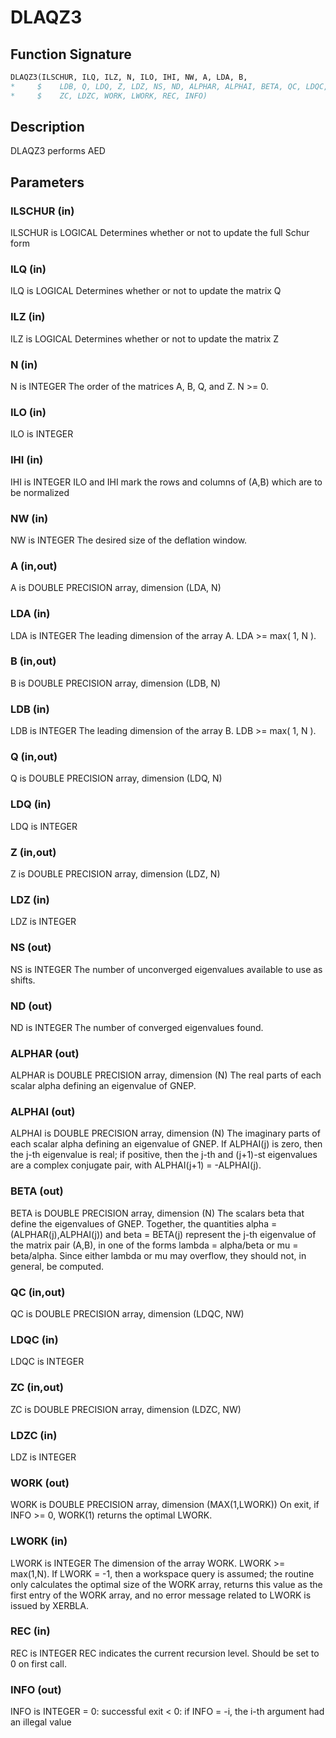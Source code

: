 # DLAQZ3

## Function Signature

```fortran
DLAQZ3(ILSCHUR, ILQ, ILZ, N, ILO, IHI, NW, A, LDA, B,
*     $    LDB, Q, LDQ, Z, LDZ, NS, ND, ALPHAR, ALPHAI, BETA, QC, LDQC,
*     $    ZC, LDZC, WORK, LWORK, REC, INFO)
```

## Description


 DLAQZ3 performs AED

## Parameters

### ILSCHUR (in)

ILSCHUR is LOGICAL Determines whether or not to update the full Schur form

### ILQ (in)

ILQ is LOGICAL Determines whether or not to update the matrix Q

### ILZ (in)

ILZ is LOGICAL Determines whether or not to update the matrix Z

### N (in)

N is INTEGER The order of the matrices A, B, Q, and Z. N >= 0.

### ILO (in)

ILO is INTEGER

### IHI (in)

IHI is INTEGER ILO and IHI mark the rows and columns of (A,B) which are to be normalized

### NW (in)

NW is INTEGER The desired size of the deflation window.

### A (in,out)

A is DOUBLE PRECISION array, dimension (LDA, N)

### LDA (in)

LDA is INTEGER The leading dimension of the array A. LDA >= max( 1, N ).

### B (in,out)

B is DOUBLE PRECISION array, dimension (LDB, N)

### LDB (in)

LDB is INTEGER The leading dimension of the array B. LDB >= max( 1, N ).

### Q (in,out)

Q is DOUBLE PRECISION array, dimension (LDQ, N)

### LDQ (in)

LDQ is INTEGER

### Z (in,out)

Z is DOUBLE PRECISION array, dimension (LDZ, N)

### LDZ (in)

LDZ is INTEGER

### NS (out)

NS is INTEGER The number of unconverged eigenvalues available to use as shifts.

### ND (out)

ND is INTEGER The number of converged eigenvalues found.

### ALPHAR (out)

ALPHAR is DOUBLE PRECISION array, dimension (N) The real parts of each scalar alpha defining an eigenvalue of GNEP.

### ALPHAI (out)

ALPHAI is DOUBLE PRECISION array, dimension (N) The imaginary parts of each scalar alpha defining an eigenvalue of GNEP. If ALPHAI(j) is zero, then the j-th eigenvalue is real; if positive, then the j-th and (j+1)-st eigenvalues are a complex conjugate pair, with ALPHAI(j+1) = -ALPHAI(j).

### BETA (out)

BETA is DOUBLE PRECISION array, dimension (N) The scalars beta that define the eigenvalues of GNEP. Together, the quantities alpha = (ALPHAR(j),ALPHAI(j)) and beta = BETA(j) represent the j-th eigenvalue of the matrix pair (A,B), in one of the forms lambda = alpha/beta or mu = beta/alpha. Since either lambda or mu may overflow, they should not, in general, be computed.

### QC (in,out)

QC is DOUBLE PRECISION array, dimension (LDQC, NW)

### LDQC (in)

LDQC is INTEGER

### ZC (in,out)

ZC is DOUBLE PRECISION array, dimension (LDZC, NW)

### LDZC (in)

LDZ is INTEGER

### WORK (out)

WORK is DOUBLE PRECISION array, dimension (MAX(1,LWORK)) On exit, if INFO >= 0, WORK(1) returns the optimal LWORK.

### LWORK (in)

LWORK is INTEGER The dimension of the array WORK. LWORK >= max(1,N). If LWORK = -1, then a workspace query is assumed; the routine only calculates the optimal size of the WORK array, returns this value as the first entry of the WORK array, and no error message related to LWORK is issued by XERBLA.

### REC (in)

REC is INTEGER REC indicates the current recursion level. Should be set to 0 on first call.

### INFO (out)

INFO is INTEGER = 0: successful exit < 0: if INFO = -i, the i-th argument had an illegal value

